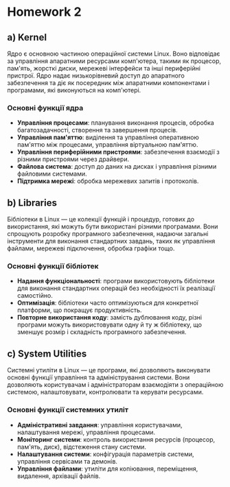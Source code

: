 # Homework 2
## a) Kernel

Ядро є основною частиною операційної системи Linux. Воно відповідає за управління апаратними ресурсами комп'ютера, такими як процесор, пам'ять, жорсткі диски, мережеві інтерфейси та інші периферійні пристрої. Ядро надає низькорівневий доступ до апаратного забезпечення та діє як посередник між апаратними компонентами і програмами, які виконуються на комп'ютері.

### Основні функції ядра

- **Управління процесами**: планування виконання процесів, обробка багатозадачності, створення та завершення процесів.
- **Управління пам'яттю**: виділення та управління оперативною пам'яттю між процесами, управління віртуальною пам'яттю.
- **Управління периферійними пристроями**: забезпечення взаємодії з різними пристроями через драйвери.
- **Файлова система**: доступ до даних на дисках і управління різними файловими системами.
- **Підтримка мережі**: обробка мережевих запитів і протоколів.

## b) Libraries

Бібліотеки в Linux — це колекції функцій і процедур, готових до використання, які можуть бути використані різними програмами. Вони спрощують розробку програмного забезпечення, надаючи загальні інструменти для виконання стандартних завдань, таких як управління файлами, мережеві підключення, обробка графіки тощо.

### Основні функції бібліотек

- **Надання функціональності**: програми використовують бібліотеки для виконання стандартних операцій без необхідності їх реалізації самостійно.
- **Оптимізація**: бібліотеки часто оптимізуються для конкретної платформи, що покращує продуктивність.
- **Повторне використання коду**: замість дублювання коду, різні програми можуть використовувати одну й ту ж бібліотеку, що зменшує розмір і складність програмного забезпечення.

## c) System Utilities

Системні утиліти в Linux — це програми, які дозволяють виконувати основні функції управління та адміністрування системи. Вони дозволяють користувачам і адміністраторам взаємодіяти з операційною системою, налаштовувати, контролювати та керувати ресурсами.

### Основні функції системних утиліт

- **Адміністративні завдання**: управління користувачами, налаштування мережі, управління процесами.
- **Моніторинг системи**: контроль використання ресурсів (процесор, пам'ять, диск), відстеження стану системи.
- **Налаштування системи**: конфігурація параметрів системи, управління сервісами та демонів.
- **Управління файлами**: утиліти для копіювання, переміщення, видалення, архівації файлів.